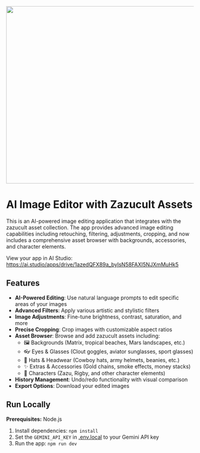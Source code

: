 <div align="center">
<img width="1200" height="475" alt="GHBanner" src="https://github.com/user-attachments/assets/0aa67016-6eaf-458a-adb2-6e31a0763ed6" />
</div>

# AI Image Editor with Zazucult Assets

This is an AI-powered image editing application that integrates with the zazucult asset collection. The app provides advanced image editing capabilities including retouching, filtering, adjustments, cropping, and now includes a comprehensive asset browser with backgrounds, accessories, and character elements.

View your app in AI Studio: https://ai.studio/apps/drive/1azedQFX89a_byIsN58FAXI5NJXmMuHk5

## Features

- **AI-Powered Editing**: Use natural language prompts to edit specific areas of your images
- **Advanced Filters**: Apply various artistic and stylistic filters
- **Image Adjustments**: Fine-tune brightness, contrast, saturation, and more
- **Precise Cropping**: Crop images with customizable aspect ratios
- **Asset Browser**: Browse and add zazucult assets including:
  - 🖼️ Backgrounds (Matrix, tropical beaches, Mars landscapes, etc.)
  - 👓 Eyes & Glasses (Clout goggles, aviator sunglasses, sport glasses)
  - 🎩 Hats & Headwear (Cowboy hats, army helmets, beanies, etc.)
  - ✨ Extras & Accessories (Gold chains, smoke effects, money stacks)
  - 👤 Characters (Zazu, Rigby, and other character elements)
- **History Management**: Undo/redo functionality with visual comparison
- **Export Options**: Download your edited images

## Run Locally

**Prerequisites:**  Node.js


1. Install dependencies:
   `npm install`
2. Set the `GEMINI_API_KEY` in [.env.local](.env.local) to your Gemini API key
3. Run the app:
   `npm run dev`
